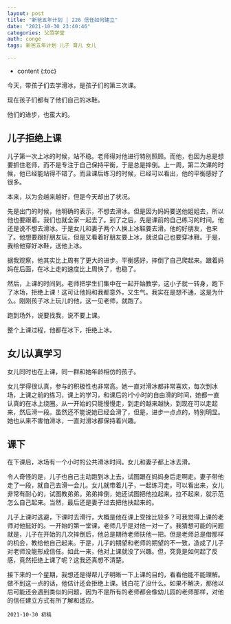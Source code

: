 ```yaml
---
layout: post
title: "新爸五年计划 | 226 信任如何建立"
date: "2021-10-30 23:40:46"
categories: 父范学堂
auth: conge
tags: 新爸五年计划 儿子 育儿 女儿 

---
```

* content
{:toc}

今天，带孩子们去学滑冰，是孩子们的第三次课。

现在孩子们都有了他们自己的冰鞋。

他们的进步，也蛮大的。




## 儿子拒绝上课

儿子第一次上冰的时候，站不稳。老师得对他进行特别照顾。而他，也因为总是想要抓住老师，而不是专注于自己保持平衡，于是总是摔倒。上一周，第二次课的时候，他已经能站得不错了。而且课后练习的时候，已经可以看出，他的平衡感好了很多。

本来，以为会越来越好，但是今天却出了状况。

先是出门的时候，他明确的表示，不想去滑冰。但是因为妈妈要送他姐姐去，所以他也要跟着。我们也就全家一起去了。到了之后，先是课前的自己练习的时间。他还是说不想去滑冰。于是女儿和妻子两个人换上冰鞋要去滑。他的好朋友，也来了。他想要跟好朋友玩，但是又看着好朋友要上冰，就说自己也要穿冰鞋。于是，我给他穿好冰鞋，送他上冰。

据我观察，他其实比上周有了更大的进步。平衡感好，摔倒了自己爬起来。跟着妈妈在后面，在冰上走的速度比上周快了，也稳了。

然后，上课的时间到。老师把学生们集中在一起开始教学，这小子就一转身，跑下了冰场，拒绝上课！这可让他妈和我都意外，又生气。我实在是想不通，这是为什么。刚刚孩子冰上玩儿的他，这一见老师，就跑了。

跑到场外，说要找我，说不要上课。

整个上课过程，他都在冰下，拒绝上冰。


## 女儿认真学习

女儿同时也在上课，同一群和她年龄相仿的孩子。

女儿学得很认真，参与的积极性也非常高。她一直对滑冰都非常喜欢，每次到冰场，上课之前的练习，课上的学习，和课后的i个小时的自由滑的时间，她都一直认真的在冰上绕圈。从一开始的只能慢慢走，到走的越来越快，到现在可以走起来，然后滑一段。虽然还不能说她已经会滑了，但是，进步一点点的，特别明显。她也从来不害怕滑冰，一直对滑冰都保持着兴趣。

## 课下

在下课后，冰场有一个小时的公共滑冰时间。女儿和妻子都上冰去滑。

令人奇怪的是，儿子也自己主动跑到冰上去，试图跟在妈妈身后走啊走。妻子带他走了一段，就自己去滑一会儿。女儿就带着儿子，一起练习走。可以看出来，女儿非常有耐心的，试图教弟弟。弟弟摔倒，她还试图把他拉起来。拉不起来，就示范怎么自己起来。当然，最后还是妻子过去把他扶起来的。

儿子上课时逃避，下课时去滑行，大概是他在课上受挫比较多？可我觉得上课的老师对他挺好的。一开始的第一堂课，老师几乎是对他一对一了。我猜想可能的问题就是，儿子在开始的几次摔倒后，他总是期待老师扶他一把。但是老师总是借那样的机会，教给他自己起来。于是，儿子的期望和老师的期望的不一致，造成了儿子对老师没能形成信任。如此一来，他对上课就没了兴趣。但，究竟是如何起了反感，竟然拒绝上课了呢？这我还真想不清楚。

接下来的一个星期，我想还是得帮儿子明晰一下上课的目的，看看他能不能理解。做不到这一点的话，他估计还会拒绝上课。钱白花了没什么。如果不解决，那他以后可能还会遇到类似的问题，因为不是所有的老师都会像幼儿园的老师那样，对他的信任建立方式有所了解和适应。


```
2021-10-30 初稿
```
